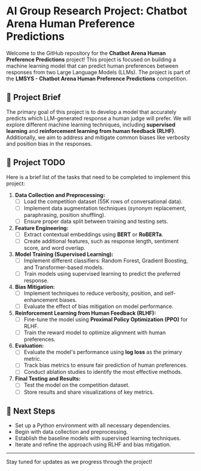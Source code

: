 # AI Group Research Project: Chatbot Arena Human Preference Predictions

Welcome to the GitHub repository for the **Chatbot Arena Human Preference Predictions** project! This project is focused on building a machine learning model that can predict human preferences between responses from two Large Language Models (LLMs). The project is part of the **LMSYS - Chatbot Arena Human Preference Predictions** competition.

## 🧠 **Project Brief**

The primary goal of this project is to develop a model that accurately predicts which LLM-generated response a human judge will prefer. We will explore different machine learning techniques, including **supervised learning** and **reinforcement learning from human feedback (RLHF)**. Additionally, we aim to address and mitigate common biases like verbosity and position bias in the responses.

## 📅 **Project TODO**

Here is a brief list of the tasks that need to be completed to implement this project:

1. **Data Collection and Preprocessing:**
   - [ ] Load the competition dataset (55K rows of conversational data).
   - [ ] Implement data augmentation techniques (synonym replacement, paraphrasing, position shuffling).
   - [ ] Ensure proper data split between training and testing sets.

2. **Feature Engineering:**
   - [ ] Extract contextual embeddings using **BERT** or **RoBERTa**.
   - [ ] Create additional features, such as response length, sentiment score, and word overlap.

3. **Model Training (Supervised Learning):**
   - [ ] Implement different classifiers: Random Forest, Gradient Boosting, and Transformer-based models.
   - [ ] Train models using supervised learning to predict the preferred response.

4. **Bias Mitigation:**
   - [ ] Implement techniques to reduce verbosity, position, and self-enhancement biases.
   - [ ] Evaluate the effect of bias mitigation on model performance.

5. **Reinforcement Learning from Human Feedback (RLHF):**
   - [ ] Fine-tune the model using **Proximal Policy Optimization (PPO)** for RLHF.
   - [ ] Train the reward model to optimize alignment with human preferences.

6. **Evaluation:**
   - [ ] Evaluate the model's performance using **log loss** as the primary metric.
   - [ ] Track bias metrics to ensure fair prediction of human preferences.
   - [ ] Conduct ablation studies to identify the most effective methods.

7. **Final Testing and Results:**
   - [ ] Test the model on the competition dataset.
   - [ ] Store results and share visualizations of key metrics.

## 📝 **Next Steps**

- Set up a Python environment with all necessary dependencies.
- Begin with data collection and preprocessing.
- Establish the baseline models with supervised learning techniques.
- Iterate and refine the approach using RLHF and bias mitigation.

---

Stay tuned for updates as we progress through the project!
